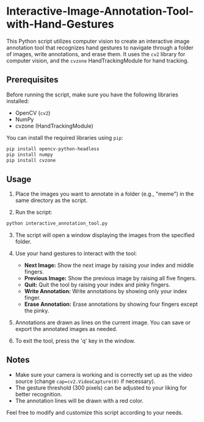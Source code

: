 # Interactive-Image-Annotation-Tool-with-Hand-Gestures

This Python script utilizes computer vision to create an interactive image annotation tool that recognizes hand gestures to navigate through a folder of images, write annotations, and erase them. It uses the `cv2` library for computer vision, and the `cvzone` HandTrackingModule for hand tracking.

## Prerequisites

Before running the script, make sure you have the following libraries installed:

- OpenCV (`cv2`)
- NumPy
- cvzone (HandTrackingModule)

You can install the required libraries using `pip`:

```bash
pip install opencv-python-headless
pip install numpy
pip install cvzone
```

## Usage

1. Place the images you want to annotate in a folder (e.g., "meme") in the same directory as the script.

2. Run the script:

```bash
python interactive_annotation_tool.py
```

3. The script will open a window displaying the images from the specified folder.

4. Use your hand gestures to interact with the tool:
   - **Next Image:** Show the next image by raising your index and middle fingers.
   - **Previous Image:** Show the previous image by raising all five fingers.
   - **Quit:** Quit the tool by raising your index and pinky fingers.
   - **Write Annotation:** Write annotations by showing only your index finger.
   - **Erase Annotation:** Erase annotations by showing four fingers except the pinky.

5. Annotations are drawn as lines on the current image. You can save or export the annotated images as needed.

6. To exit the tool, press the 'q' key in the window.

## Notes

- Make sure your camera is working and is correctly set up as the video source (change `cap=cv2.VideoCapture(0)` if necessary).
- The gesture threshold (300 pixels) can be adjusted to your liking for better recognition.
- The annotation lines will be drawn with a red color.

Feel free to modify and customize this script according to your needs.
